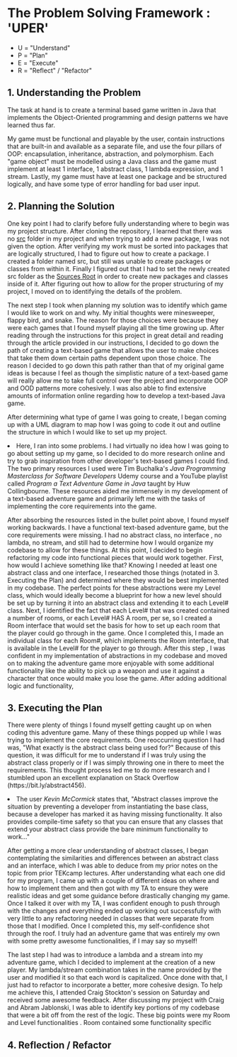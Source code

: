 <h1>The Problem Solving Framework : 'UPER'</h1>

* U = "Understand"
* P = "Plan"
* E = "Execute"
* R = "Reflect" / "Refactor"

<h2>1. Understanding the Problem</h2>

<p>The task at hand is to create a terminal based game written in Java that implements the Object-Oriented programming
 and design patterns we have learned thus far. </p>
<p>My game must be functional and playable by the user, contain instructions that are built-in and available as a
 separate file, and use the four pillars of OOP: encapsulation, inheritance, abstraction, and polymorphism. Each
  "game object" must be modelled using a Java class and the game must implement at least 1 interface, 1 abstract
   class, 1 lambda expression, and 1 stream. Lastly, my game must have at least one package and be structured
    logically, and have some type of error handling for bad user input.</p>
    
<h2>
    2. Planning the Solution
</h2>

<p>One key point I had to clarify before fully understanding where to begin
     was my project structure. After cloning the repository, I learned that there was no <ins>src</ins> folder in my
      project and when trying to add a new package, I was not given the option. After verifying my work must be sorted
       into packages that are logically structured, I had to figure out how to create a package. I created a folder
        named src, but still was unable to create packages or classes from within it. Finally I figured out that I had
         to set the newly created src folder as the <ins>Sources Root</ins> in order to create new packages and classes
          inside of it. After figuring out how to allow for the proper structuring of my project, I moved on to
           identifying the details of the problem.</p>
<p>The next step I took when planning my solution was to identify which game I would like to work on and why. My
 initial thoughts were minesweeper, flappy bird, and snake. The reason for those choices were because they were each
  games that I found myself playing all the time growing up. After reading through the instructions for this project
   in great detail and reading through the article provided in our instructions, I decided to go down the path of
    creating a text-based game that allows the user to make choices that take them down certain paths dependent upon
     those choice. The reason I decided to go down this path rather than that of my original game ideas is because I
      feel as though the simplistic nature of a text-based game will really allow me to take full control over the
       project and incorporate OOP and OOD patterns more cohesively. I was also able to find extensive amounts of
        information online regarding how to develop a text-based Java game.
       </p>
<p>After determining what type of game I was going to create, I began coming up with a UML diagram to map how I was
 going to code it out and outline the structure in which I would like to set up my project. <li>Here, I ran into some
  problems. I had virtually no idea how I  was going to go about setting up my game, so I decided to do more research
   online and try to grab inspiration from other developer's text-based games I could find. The two primary resources
    I used were Tim Buchalka's <em>Java Programming Masterclass for Software Developers</em> Udemy course and a
     YouTube playlist called <em>Program a Text Adventure Game in Java</em> taught by Huw Collingbourne. These
      resources aided me immensely in my development of a text-based adventure game and primarily left me with the
       tasks of implementing the core requirements into the game.
     </li></p>
<p>After absorbing the resources listed in the bullet point above, I found myself working backwards. I have a
 functional text-based adventure game, but the core requirements were missing. I had no abstract class, no interface
 , no lambda, no stream, and still had to determine how I would organize my codebase to allow for these things. At
  this point, I decided to begin refactoring my code into functional pieces that would work together. First, how
   would I achieve something like that? Knowing I needed at least one abstract class and one interface, I researched
    those things (notated in 3. Executing the Plan) and determined where they would be best implemented in my
     codebase. The perfect points for these abstractions were my Level class, which would ideally become a blueprint
      for how a new level should be set up by turning it into an abstract class and extending it to each Level# class. 
      Next, I identified the fact that each Level# that was created contained a number of rooms, or each Level# HAS A
       room, per se, so I created a Room interface that would set the basis for how to set up each room that the
        player could go through in the game. Once I completed this, I made an individual class for each Room#, which
         implements the Room interface, that is available in the Level# for the player to go through. After this step
         , I was confident in my implementation of abstractions in my codebase and moved on to making the adventure
          game more enjoyable with some additional functionality like the ability to pick up a weapon and use it
           against a character that once would make you lose the game. After adding additional logic and functionality, 
</p>

<h2>
    3. Executing the Plan
</h2>

<p>There were plenty of things I found myself getting caught up on when coding this adventure game. Many of these
 things popped up while I was trying to implement the core requirements. One reoccurring question I had was, "What
  exactly is the abstract class being used for?" Because of this question, it was difficult for me to understand if
   I was truly using the abstract class properly or if I was simply throwing one in there to meet the requirements. 
   This thought process led me to do more research and I stumbled upon an excellent explanation on Stack Overflow
    (https://bit.ly/abstract456).
    <li>The user <em>Kevin McCormick</em> states that, "Abstract classes improve the situation by preventing a
     developer from instantiating the base class, because a developer has marked it as having missing functionality. 
     It also provides compile-time safety so that you can ensure that any classes that extend your abstract class
      provide the bare minimum functionality to work..."</li></p>
<p>After getting a more clear understanding of abstract classes, I began contemplating the similarities and
 differences between an abstract class and an interface, which I was able to deduce from my prior notes on the topic
  from prior TEKcamp lectures. After understanding what each one did for my program, I came up with a couple of
   different ideas on where and how to implement them and then got with my TA to ensure they were realistic ideas and
    get some guidance before drastically changing my game. Once I talked it over with my TA, I was confident enough
     to push through with the changes and everything ended up working out successfully with very little to any
      refactoring needed in classes that were separate from those that I modified. Once I completed this, my
       self-confidence shot through the roof. I truly had an adventure game that was entirely my own with some pretty
        awesome functionalities, if I may say so myself!</p>
<p>The last step I had was to introduce a lambda and a stream into my adventure game, which I decided to implement at
 the creation of a new player. My lambda/stream combination takes in the name provided by the user and modified it so
  that each word is capitalized. Once done with that, I just had to refactor to incorporate a better, more cohesive
   design. To help me achieve this, I attended Craig Stockton's session on Saturday and received some awesome
    feedback. After discussing my project with Craig and Abram Jablonski, I was able to identify key portions of my
     codebase that were a bit off from the rest of the logic. These big points were my Room and Level functionalities
     . Room contained some functionality specific 

<br>


<h2>
    4. Reflection / Refactor
</h2>

